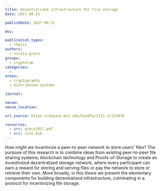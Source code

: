 ```yaml
---
title: Decentralized infrastructure for file storage
date: 2017-08-31

publishDate: 2017-08-31

doi:

publication_types:
  - thesis
authors:
  - nicola-greco
groups:
  - cryptolab
categories:
  -
areas:
  - cryptography
  - distributed-systems

journal:

venue:
venue_location:

url_source: https://dspace.mit.edu/handle/1721.1/113976

resources:
  - src: greco2017.pdf
  - src: cite.bib
---
```

How might we incentivize a peer-to-peer network to store users' files? The purpose of this research is to combine ideas from existing peer-to-peer file sharing systems, blockchain technology and Proofs-of-Storage to create an incentivized decentralized storage network, where every participant can earn a reward for storing and serving files or pay the network to store or retrieve their own. More broadly, in this thesis we present the elementary components for building decentralized infrastructure, culminating in a protocol for incentivizing file storage.
